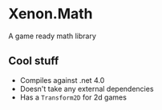 Xenon.Math
==========

A game ready math library 

## Cool stuff 
* Compiles against .net 4.0
* Doesn't take any external dependencies
* Has a `Transform2D` for 2d games
